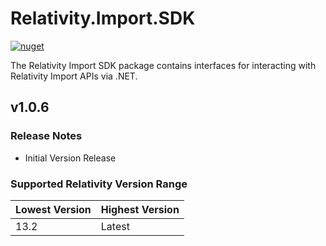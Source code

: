 # Relativity.Import.SDK

[![nuget](https://img.shields.io/nuget/v/Relativity.Import.SDK.svg)](https://www.nuget.org/packages/Relativity.Import.SDK)

The Relativity Import SDK package contains interfaces for interacting with Relativity Import APIs via .NET.

## v1.0.6

### Release Notes

* Initial Version Release

### Supported Relativity Version Range

Lowest Version | Highest Version
--- | ---
13.2 | Latest
